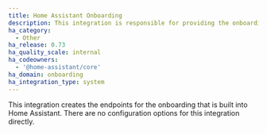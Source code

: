 ```yaml
---
title: Home Assistant Onboarding
description: This integration is responsible for providing the onboarding endpoints.
ha_category:
  - Other
ha_release: 0.73
ha_quality_scale: internal
ha_codeowners:
  - '@home-assistant/core'
ha_domain: onboarding
ha_integration_type: system
---
```


This integration creates the endpoints for the onboarding that is built into Home Assistant. There are no configuration options for this integration directly.
